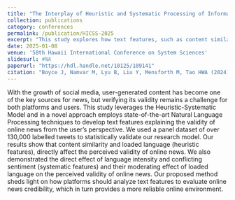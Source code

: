 ```yaml
---
title: "The Interplay of Heuristic and Systematic Processing of Information in News Validation: A Natural Language Processing Approach"
collection: publications
category: conferences
permalink: /publication/HICSS-2025
excerpt: "This study explores how text features, such as content similarity, loaded language, and sentiment intensity, influence users' perceptions of online news validity, offering insights for improving news credibility assessment on social media platforms."
date: 2025-01-08
venue: '58th Hawaii International Conference on System Sciences'
slidesurl: #NA
paperurl: "https://hdl.handle.net/10125/109141"
citation: "Boyce J, Namvar M, Lyu B, Liu Y, Mensforth M, Tao HWA (2024) The Interplay of Heuristic and Systematic Processing of Information in News Validation: A Natural Language Processing Approach, 58th Hawaii International Conference on System Sciences (HICSS), Hawaii, USA"
---
```


With the growth of social media, user-generated content has become one of the key sources for news, but verifying its validity remains a challenge for both platforms and users. This study leverages the Heuristic-Systematic Model and in a novel approach employs state-of-the-art Natural Language Processing techniques to develop text features explaining the validity of online news from the user’s perspective. We used a panel dataset of over 130,000 labelled tweets to statistically validate our research model. Our results show that content similarity and loaded language (heuristic features), directly affect the perceived validity of online news. We also demonstrated the direct effect of language intensity and conflicting sentiment (systematic features) and their moderating effect of loaded language on the perceived validity of online news.  Our proposed method sheds light on how platforms should analyze text features to evaluate online news credibility, which in turn provides a more reliable online environment. 
